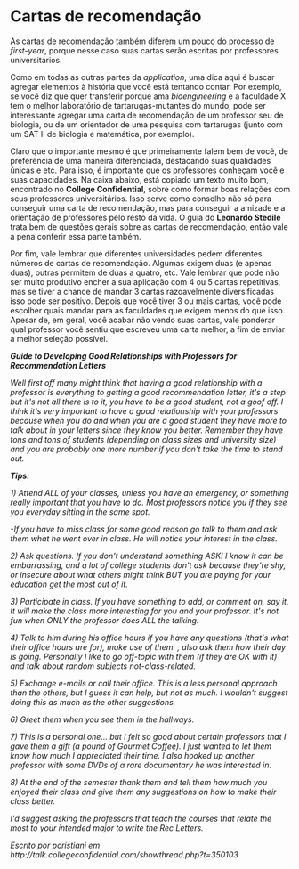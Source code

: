 # Cartas de recomendação

As cartas de recomendação também diferem um pouco do processo de *first-year*, porque nesse caso suas cartas serão escritas por professores universitários. 

Como em todas as outras partes da *application*, uma dica aqui é buscar agregar elementos à história que você está tentando contar. Por exemplo, se você diz que quer transferir porque ama *bioengineering* e a faculdade X tem o melhor laboratório de tartarugas-mutantes do mundo, pode ser interessante agregar uma carta de recomendação de um professor seu de biologia, ou de um orientador de uma pesquisa com tartarugas (junto com um SAT II de biologia e matemática, por exemplo).

Claro que o importante mesmo é que primeiramente falem bem de você, de preferência de uma maneira diferenciada, destacando suas qualidades únicas e etc. Para isso, é importante que os professores conheçam você e suas capacidades. Na caixa abaixo, está copiado um texto muito bom, encontrado no **College Confidential**, sobre como formar boas relações com seus professores universitários. Isso serve como conselho não só para conseguir uma carta de recomendação, mas para conseguir a amizade e a orientação de professores pelo resto da vida. O guia do **Leonardo Stedile** trata bem de questões gerais sobre as cartas de recomendação, então vale a pena conferir essa parte também.

Por fim, vale lembrar que diferentes universidades pedem diferentes números de cartas de recomendação. Algumas exigem duas (e apenas duas), outras permitem de duas a quatro, etc. Vale lembrar que pode não ser muito produtivo encher a sua aplicação com 4 ou 5 cartas repetitivas, mas se tiver a chance de mandar 3 cartas razoavelmente diversificadas isso pode ser positivo. Depois que você tiver 3 ou mais cartas, você pode escolher quais mandar para as faculdades que exigem menos do que isso. Apesar de, em geral, você acabar não vendo suas cartas, vale ponderar qual professor você sentiu que escreveu uma carta melhor, a fim de enviar a melhor seleção possível.

<section class="doc">

<p><b><i>Guide to Developing Good Relationships with Professors for Recommendation Letters</i></b></p>

<p><i>Well first off many might think that having a good relationship with a professor is everything to getting a good recommendation letter, it's a step but it's not all there is to it, you have to be a good student, not a goof off. I think it's very important to have a good relationship with your professors because when you do and when you are a good student they have more to talk about in your letters since they know you better. Remember they have tons and tons of students (depending on class sizes and university size) and you are probably one more number if you don't take the time to stand out.</i></p>

<p><b><i> Tips:</i></b></p>

<p><i> 1) Attend ALL of your classes, unless you have an emergency, or something really important that you have to do. Most professors notice you if they see you everyday sitting in the same spot.</i></p>

<p><i> -If you have to miss class for some good reason go talk to them and ask them what he went over in class. He will notice your interest in the class.</i></p>

<p><i> 2) Ask questions. If you don't understand something ASK! I know it can be embarrassing, and a lot of college students don't ask because they're shy, or insecure about what others might think BUT you are paying for your education get the most out of it.</i></p>

<p><i> 3) Participate in class. If you have something to add, or comment on, say it. It will make the class more interesting for you and your professor. It's not fun when ONLY the professor does ALL the talking.</i></p>

<p><i> 4) Talk to him during his office hours if you have any questions (that's what their office hours are for), make use of them. , also ask them how their day is going. Personally I like to go off-topic with them (if they are OK with it) and talk about random subjects not-class-related.</i></p>

<p><i> 5) Exchange e-mails or call their office. This is a less personal approach than the others, but I guess it can help, but not as much. I wouldn't suggest doing this as much as the other suggestions.</p>

<p><i> 6) Greet them when you see them in the hallways.</i></p>

<p><i> 7) This is a personal one... but I felt so good about certain professors that I gave them a gift (a pound of Gourmet Coffee). I just wanted to let them know how much I appreciated their time. I also hooked up another professor with some DVDs of a rare documentary he was interested in.</i></p>

<p><i> 8) At the end of the semester thank them and tell them how much you enjoyed their class and give them any suggestions on how to make their class better.</i></p>

<p><i> I'd suggest asking the professors that teach the courses that relate the most to your intended major to write the Rec Letters.</i></p>

<p><i> Escrito por pcristiani em http://talk.collegeconfidential.com/showthread.php?t=350103</p></i>

</section>
